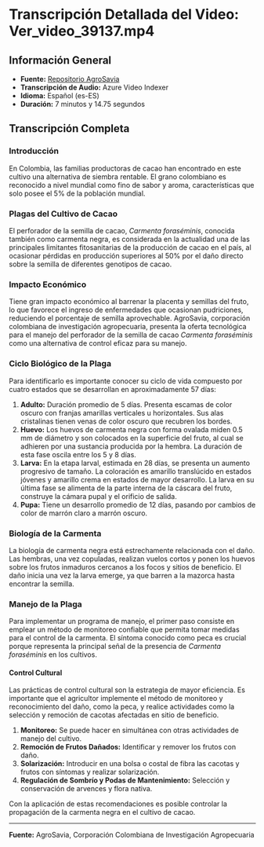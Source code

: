 
# Transcripción Detallada del Video: Ver_video_39137.mp4

## Información General
- **Fuente:** [Repositorio AgroSavia](https://repository.agrosavia.co/handle/20.500.12324/39137)
- **Transcripción de Audio:** Azure Video Indexer
- **Idioma:** Español (es-ES)
- **Duración:** 7 minutos y 14.75 segundos

## Transcripción Completa

### Introducción

En Colombia, las familias productoras de cacao han encontrado en este cultivo una alternativa de siembra rentable. El grano colombiano es reconocido a nivel mundial como fino de sabor y aroma, características que solo posee el 5% de la población mundial.

### Plagas del Cultivo de Cacao

El perforador de la semilla de cacao, *Carmenta foraséminis*, conocida también como carmenta negra, es considerada en la actualidad una de las principales limitantes fitosanitarias de la producción de cacao en el país, al ocasionar pérdidas en producción superiores al 50% por el daño directo sobre la semilla de diferentes genotipos de cacao.

### Impacto Económico

Tiene gran impacto económico al barrenar la placenta y semillas del fruto, lo que favorece el ingreso de enfermedades que ocasionan pudriciones, reduciendo el porcentaje de semilla aprovechable. AgroSavia, corporación colombiana de investigación agropecuaria, presenta la oferta tecnológica para el manejo del perforador de la semilla de cacao *Carmenta foraséminis* como una alternativa de control eficaz para su manejo.

### Ciclo Biológico de la Plaga

Para identificarlo es importante conocer su ciclo de vida compuesto por cuatro estados que se desarrollan en aproximadamente 57 días:
1. **Adulto:** Duración promedio de 5 días. Presenta escamas de color oscuro con franjas amarillas verticales u horizontales. Sus alas cristalinas tienen venas de color oscuro que recubren los bordes.
2. **Huevo:** Los huevos de carmenta negra con forma ovalada miden 0.5 mm de diámetro y son colocados en la superficie del fruto, al cual se adhieren por una sustancia producida por la hembra. La duración de esta fase oscila entre los 5 y 8 días.
3. **Larva:** En la etapa larval, estimada en 28 días, se presenta un aumento progresivo de tamaño. La coloración es amarillo translúcido en estados jóvenes y amarillo crema en estados de mayor desarrollo. La larva en su última fase se alimenta de la parte interna de la cáscara del fruto, construye la cámara pupal y el orificio de salida.
4. **Pupa:** Tiene un desarrollo promedio de 12 días, pasando por cambios de color de marrón claro a marrón oscuro.

### Biología de la Carmenta

La biología de carmenta negra está estrechamente relacionada con el daño. Las hembras, una vez copuladas, realizan vuelos cortos y ponen los huevos sobre los frutos inmaduros cercanos a los focos y sitios de beneficio. El daño inicia una vez la larva emerge, ya que barren a la mazorca hasta encontrar la semilla.

### Manejo de la Plaga

Para implementar un programa de manejo, el primer paso consiste en emplear un método de monitoreo confiable que permita tomar medidas para el control de la carmenta. El síntoma conocido como peca es crucial porque representa la principal señal de la presencia de *Carmenta foraséminis* en los cultivos. 

#### Control Cultural

Las prácticas de control cultural son la estrategia de mayor eficiencia. Es importante que el agricultor implemente el método de monitoreo y reconocimiento del daño, como la peca, y realice actividades como la selección y remoción de cacotas afectadas en sitio de beneficio.

1. **Monitoreo:** Se puede hacer en simultánea con otras actividades de manejo del cultivo.
2. **Remoción de Frutos Dañados:** Identificar y remover los frutos con daño.
3. **Solarización:** Introducir en una bolsa o costal de fibra las cacotas y frutos con síntomas y realizar solarización.
4. **Regulación de Sombrío y Podas de Mantenimiento:** Selección y conservación de arvences y flora nativa.

Con la aplicación de estas recomendaciones es posible controlar la propagación de la carmenta negra en el cultivo de cacao.

---

**Fuente:** AgroSavia, Corporación Colombiana de Investigación Agropecuaria
